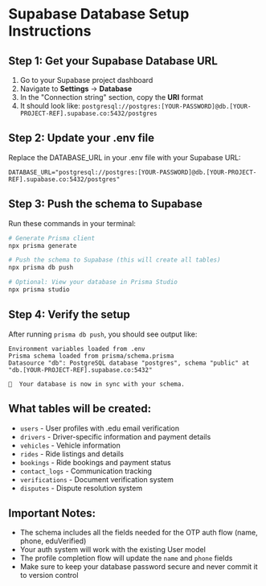 # Supabase Database Setup Instructions

## Step 1: Get your Supabase Database URL

1. Go to your Supabase project dashboard
2. Navigate to **Settings** → **Database**
3. In the "Connection string" section, copy the **URI** format
4. It should look like: `postgresql://postgres:[YOUR-PASSWORD]@db.[YOUR-PROJECT-REF].supabase.co:5432/postgres`

## Step 2: Update your .env file

Replace the DATABASE_URL in your .env file with your Supabase URL:

```env
DATABASE_URL="postgresql://postgres:[YOUR-PASSWORD]@db.[YOUR-PROJECT-REF].supabase.co:5432/postgres"
```

## Step 3: Push the schema to Supabase

Run these commands in your terminal:

```bash
# Generate Prisma client
npx prisma generate

# Push the schema to Supabase (this will create all tables)
npx prisma db push

# Optional: View your database in Prisma Studio
npx prisma studio
```

## Step 4: Verify the setup

After running `prisma db push`, you should see output like:

```
Environment variables loaded from .env
Prisma schema loaded from prisma/schema.prisma
Datasource "db": PostgreSQL database "postgres", schema "public" at "db.[YOUR-PROJECT-REF].supabase.co:5432"

🚀  Your database is now in sync with your schema.
```

## What tables will be created:

- `users` - User profiles with .edu email verification
- `drivers` - Driver-specific information and payment details
- `vehicles` - Vehicle information
- `rides` - Ride listings and details
- `bookings` - Ride bookings and payment status
- `contact_logs` - Communication tracking
- `verifications` - Document verification system
- `disputes` - Dispute resolution system

## Important Notes:

- The schema includes all the fields needed for the OTP auth flow (name, phone, eduVerified)
- Your auth system will work with the existing User model
- The profile completion flow will update the `name` and `phone` fields
- Make sure to keep your database password secure and never commit it to version control